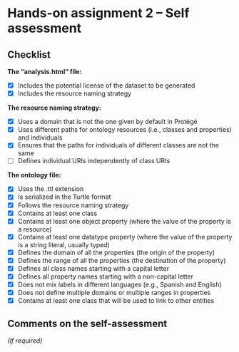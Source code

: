 # Hands-on assignment 2 – Self assessment

## Checklist

**The “analysis.html” file:**

- [X] Includes the potential license of the dataset to be generated
- [X] Includes the resource naming strategy

**The resource naming strategy:**

- [X] Uses a domain that is not the one given by default in Protégé
- [X] Uses different paths for ontology resources (i.e., classes and properties) and individuals
- [X] Ensures that the paths for individuals of different classes are not the same
- [ ] Defines individual URIs independently of class URIs

**The ontology file:**

- [X] Uses the .ttl extension
- [X] Is serialized in the Turtle format
- [X] Follows the resource naming strategy
- [X] Contains at least one class
- [X] Contains at least one object property (where the value of the property is a resource)
- [X] Contains at least one datatype property (where the value of the property is a string literal, usually typed)
- [X] Defines the domain of all the properties (the origin of the property)
- [X] Defines the range of all the properties (the destination of the property)
- [X] Defines all class names starting with a capital letter
- [X] Defines all property names starting with a non-capital letter
- [X] Does not mix labels in different languages (e.g., Spanish and English)
- [X] Does not define multiple domains or multiple ranges in properties
- [X] Contains at least one class that will be used to link to other entities

## Comments on the self-assessment
_(If required)_
